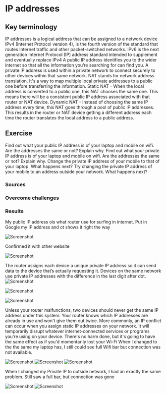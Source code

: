 # IP addresses


## Key terminology

IP addresses is a logical address that can be assigned to a network device
IPv4 (Internet Protocol version 4), is the fourth version of the standard that routes Internet traffic and other packet-switched networks.
IPv6 is the next generation Internet Protocol (IP) address standard intended to supplement and eventually replace IPv4
A public IP address identifies you to the wider internet so that all the information you’re searching for can find you.
A private IP address is used within a private network to connect securely to other devices within that same network.
NAT stands for network address translation. It's a way to map multiple local private addresses to a public one before transferring the information. 
Static NAT - When the local address is converted to a public one, this NAT chooses the same one. This means there will be a consistent public IP address associated with that router or NAT device.
Dynamic NAT - Instead of choosing the same IP address every time, this NAT goes through a pool of public IP addresses. This results in the router or NAT device getting a different address each time the router translates the local address to a public address.

## Exercise

Find out what your public IP address is of your laptop and mobile on wifi.
Are the addresses the same or not? Explain why.
Find out what your private IP address is of your laptop and mobile on wifi.
Are the addresses the same or not? Explain why.
Change the private IP address of your mobile to that of your laptop. What happens next?
Try changing the private IP address of your mobile to an address outside your network. What happens next?


### Sources


### Overcome challenges



### Results

My public IP address ois what router use for surfing in internet. Put in Google my IP address and ot shows it right the way

![Screenshot](https://github.com/Techgrounds-Cloud-9/cloud-9-elenageller/blob/main/00_includes/NTW05-0.png)

Confirmed it with other website 

![Screenshot](https://github.com/Techgrounds-Cloud-9/cloud-9-elenageller/blob/main/00_includes/NTW05-01.png)

The router assigns each device a unique private IP address so it can send data to the device that’s actually requesting it. Devices on the same network use private IP addresses with the difference in the last digit after dot.
![Screenshot](https://github.com/Techgrounds-Cloud-9/cloud-9-elenageller/blob/main/00_includes/NTW-05-1.png)

![Screenshot](https://github.com/Techgrounds-Cloud-9/cloud-9-elenageller/blob/main/00_includes/NTW05-2.jpeg)

![Screenshot](https://github.com/Techgrounds-Cloud-9/cloud-9-elenageller/blob/main/00_includes/NTW-05-3.png)

Unless your router malfunctions, two devices should never get the same IP address under this system. Your router knows which IP addresses are already in use and won't give them out twice. More commonly, an IP conflict can occur when you assign static IP addresses on your network. It will temporarily disrupt whatever internet-connected services or programs you're using on your device. There's no harm done, but it's going to have the same effect as if you'd momentarily lost your Wi-Fi
When I changed to the the same my laptop has, I still could see full Wifi bar but connection was not available.

![Screenshot](https://github.com/Techgrounds-Cloud-9/cloud-9-elenageller/blob/main/00_includes/NTW-05-5.jpeg)
![Screenshot](https://github.com/Techgrounds-Cloud-9/cloud-9-elenageller/blob/main/00_includes/NTW05-4.jpeg)
![Screenshot](https://github.com/Techgrounds-Cloud-9/cloud-9-elenageller/blob/main/00_includes/NTW-05-6.jpeg)

When I changed my Private IP to outside network, I had an exactly the same problem. Still saw a full bar, but connection was gone

![Screenshot](https://github.com/Techgrounds-Cloud-9/cloud-9-elenageller/blob/main/00_includes/NTW-05-7.jpeg)
![Screenshot](https://github.com/Techgrounds-Cloud-9/cloud-9-elenageller/blob/main/00_includes/NTW-05-8.jpeg)
